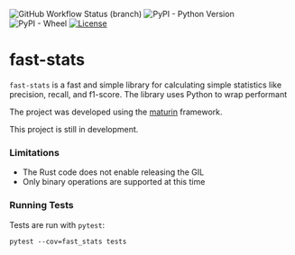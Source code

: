 ![GitHub Workflow Status (branch)](https://img.shields.io/github/workflow/status/zachcoleman/fast-stats/tests/main)
![PyPI - Python Version](https://img.shields.io/pypi/pyversions/fast-stats)
![PyPI - Wheel](https://img.shields.io/pypi/wheel/fast-stats)
[![License](https://img.shields.io/badge/license-Apache2.0-green)](./LICENSE)

# fast-stats
`fast-stats` is a fast and simple library for calculating simple statistics like precision, recall, and f1-score. The library uses Python to wrap performant 

The project was developed using the [maturin](https://maturin.rs) framework. 

This project is still in development.

### Limitations
- The Rust code does not enable releasing the GIL
- Only binary operations are supported at this time

### Running Tests
Tests are run with `pytest`:
```shell
pytest --cov=fast_stats tests
```
